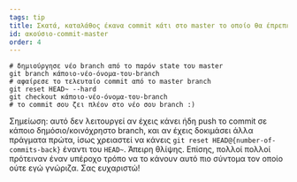 ```yaml
---
tags: tip
title: Σκατά, καταλάθος έκανα commit κάτι στο master το οποίο θα έπρεπε να είναι σε ξεχωριστό καινούργιο branch!
id: ακούσιο-commit-master
order: 4
---
```


```git
# δημιούργησε νέο branch από το παρόν state του master
git branch κάποιο-νέο-όνομα-του-branch
# αφαίρεσε το τελευταίο commit από το master branch
git reset HEAD~ --hard
git checkout κάποιο-νέο-όνομα-του-branch
# το commit σου ζει πλέον στο νέο σου branch :)
```

Σημείωση: αυτό δεν λειτουργεί αν έχεις κάνει ήδη push το commit σε κάποιο δημόσιο/κοινόχρηστο branch, και αν έχεις δοκιμάσει άλλα πράγματα πρώτα, ίσως χρειαστεί να κάνεις `git reset HEAD@{number-of-commits-back}` έναντι του `HEAD~`. Άπειρη θλίψης. Επίσης, πολλοί πολλοί  πρότειναν έναν υπέροχο τρόπο να το κάνουν αυτό πιο σύντομα τον οποίο ούτε εγώ γνώριζα. Σας ευχαριστώ!